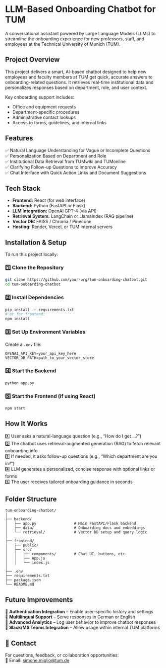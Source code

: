 # LLM-Based Onboarding Chatbot for TUM  
A conversational assistant powered by Large Language Models (LLMs) to streamline the onboarding experience for new professors, staff, and employees at the Technical University of Munich (TUM).

## Project Overview

This project delivers a smart, AI-based chatbot designed to help new employees and faculty members at TUM get quick, accurate answers to onboarding-related questions. It retrieves real-time institutional data and personalizes responses based on department, role, and user context.

Key onboarding support includes:
- Office and equipment requests  
- Department-specific procedures  
- Administrative contact lookups  
- Access to forms, guidelines, and internal links  

## Features

✅ Natural Language Understanding for Vague or Incomplete Questions  
✅ Personalization Based on Department and Role  
✅ Institutional Data Retrieval from TUMwiki and TUMonline  
✅ Clarifying Follow-up Questions to Improve Accuracy  
✅ Chat Interface with Quick Action Links and Document Suggestions  

## Tech Stack

- **Frontend:** React (for web interface)  
- **Backend:** Python (FastAPI or Flask)  
- **LLM Integration:** OpenAI GPT-4 (via API)  
- **Retrieval System:** LangChain or LlamaIndex (RAG pipeline)  
- **Vector DB:** FAISS / Chroma / Pinecone  
- **Hosting:** Render, Vercel, or TUM internal servers  

## Installation & Setup

To run this project locally:

### 1️⃣ Clone the Repository
```bash
git clone https://github.com/your-org/tum-onboarding-chatbot.git
cd tum-onboarding-chatbot
```

### 2️⃣ Install Dependencies
```bash
pip install -r requirements.txt
# or for frontend:
npm install
```

### 3️⃣ Set Up Environment Variables
Create a `.env` file:
```
OPENAI_API_KEY=your_api_key_here
VECTOR_DB_PATH=path_to_your_vector_store
```

### 4️⃣ Start the Backend
```bash
python app.py
```

### 5️⃣ Start the Frontend (if using React)
```bash
npm start
```

## How It Works

1️⃣ User asks a natural-language question (e.g., “How do I get ...?”)  
2️⃣ The chatbot uses retrieval-augmented generation (RAG) to fetch relevant onboarding info  
3️⃣ If needed, it asks follow-up questions (e.g., “Which department are you in?”)  
4️⃣ LLM generates a personalized, concise response with optional links or forms  
5️⃣ The user receives tailored onboarding guidance in seconds  

## Folder Structure

```
tum-onboarding-chatbot/
│
├── backend/
│   ├── app.py                 # Main FastAPI/Flask backend
│   ├── data/                  # Onboarding docs and embeddings
│   └── retrieval/             # Vector DB setup and query logic
│
├── frontend/
│   ├── public/
│   ├── src/
│   │   ├── components/        # Chat UI, buttons, etc.
│   │   ├── App.js
│   │   └── index.js
│
├── .env
├── requirements.txt
├── package.json
└── README.md
```

## Future Improvements

🔹 **Authentication Integration** – Enable user-specific history and settings  
🔹 **Multilingual Support** – Serve responses in German or English  
🔹 **Advanced Analytics** – Log user behavior to improve chatbot responses  
🔹 **Slack/MS Teams Integration** – Allow usage within internal TUM platforms  

## 📩 Contact

For questions, feedback, or collaboration opportunities:  
📧 Email: simone.miglio@tum.de
